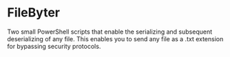 # FileByter
Two small PowerShell scripts that enable the serializing and subsequent deserializing of any file. This enables you to send any file as a .txt extension for bypassing security protocols.
